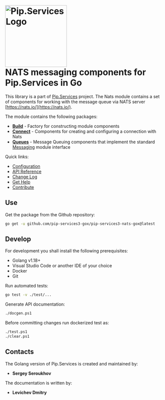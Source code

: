 # <img src="https://uploads-ssl.webflow.com/5ea5d3315186cf5ec60c3ee4/5edf1c94ce4c859f2b188094_logo.svg" alt="Pip.Services Logo" width="200"> <br/> NATS messaging components for Pip.Services in Go

This library is a part of [Pip.Services](https://github.com/pip-services/pip-services) project.
The Nats module contains a set of components for working with the message queue via NATS server [https://nats.io/](https://nats.io/).

The module contains the following packages:
- [**Build**](https://godoc.org/github.com/pip-services3-gox/pip-services3-nats-gox/build) - Factory for constructing module components
- [**Connect**](https://godoc.org/github.com/pip-services3-gox/pip-services3-nats-gox/connect) - Components for creating and configuring a connection with Nats
- [**Queues**](https://godoc.org/github.com/pip-services3-gox/pip-services3-nats-gox/queues) - Message Queuing components that implement the standard [Messaging](https://github.com/pip-services3-gox/pip-services3-messaging-gox) module interface

<a name="links"></a> Quick links:

* [Configuration](https://www.pipservices.org/recipies/configuration)
* [API Reference](https://godoc.org/github.com/pip-services3-gox/pip-services3-nats-gox/)
* [Change Log](CHANGELOG.md)
* [Get Help](https://www.pipservices.org/community/help)
* [Contribute](https://www.pipservices.org/community/contribute)

## Use

Get the package from the Github repository:
```bash
go get -u github.com/pip-services3-gox/pip-services3-nats-gox@latest
```

## Develop

For development you shall install the following prerequisites:
* Golang v1.18+
* Visual Studio Code or another IDE of your choice
* Docker
* Git

Run automated tests:
```bash
go test -v ./test/...
```

Generate API documentation:
```bash
./docgen.ps1
```

Before committing changes run dockerized test as:
```bash
./test.ps1
./clear.ps1
```

## Contacts

The Golang version of Pip.Services is created and maintained by:
- **Sergey Seroukhov**

The documentation is written by:
- **Levichev Dmitry**
